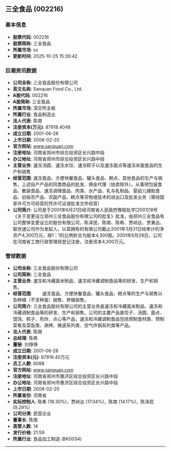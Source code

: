 ## 三全食品 (002216)

### 基本信息

- **股票代码**: 002216
- **股票简称**: 三全食品
- **所属市场**: sz
- **更新时间**: 2025-10-25 15:26:42

### 巨潮资讯数据

- **公司全称**: 三全食品股份有限公司
- **英文名称**: Sanquan Food Co., Ltd.
- **A股代码**: 002216
- **A股简称**: 三全食品
- **所属市场**: 深交所主板
- **所属行业**: 食品制造业
- **法人代表**: 陈南
- **注册资本(万元)**: 87918.4048
- **成立日期**: 2001-06-28
- **上市日期**: 2008-02-20
- **官方网站**: www.sanquan.com
- **注册地址**: 河南省郑州市综合投资区长兴路中段
- **办公地址**: 河南省郑州市综合投资区长兴路中段
- **主营业务**: 速冻汤圆、速冻水饺、速冻粽子以及速冻面点等速冻米面食品的生产和销售
- **经营范围**: 速冻食品、方便快餐食品、罐头食品、糕点、其他食品的生产与销售，上述自产产品的同类商品的批发、佣金代理（拍卖除外）。从事预包装食品、散装食品、速冻调理食品、肉类、水产品、乳与乳制品、婴幼儿辅助食品、初级农产品、农副产品、糕点等货物或技术的进出口及批发业务（需经国家许可方可经营的凭许可证或批准文件经营）
- **公司简介**: 公司是于2001年6月21日经河南省人民政府豫股批字[2001]18号《关于变更设立郑州三全食品股份有限公司的批复》批准，由郑州三全食品有公司整体变更设立的股份有限公司，陈泽民、陈南、陈希、贾岭达、贾勇达、联世通公司作为发起人，以其拥有的有限公司截止2001年3月31日经审计的净资产4,300万元，按1：1的比例折合为股本4,300股。2001年6月28日，公司在河南省工商行政管理局登记注册，注册资本4,300万元。

### 雪球数据

- **公司全称**: 三全食品股份有限公司
- **公司简称**: 三全食品
- **主营业务**: 速冻和冷藏面米制品、速冻和冷藏调制食品等的研发、生产和销售。
- **经营范围**: 　　速冻食品、方便快餐食品、罐头食品、糕点等的生产与销售以及种植（不含种苗）销售、养殖销售。
- **公司简介**: 三全食品股份有限公司的主营业务是速冻和冷藏面米制品、速冻和冷藏调制食品等的研发、生产和销售。公司的主要产品是饺子、汤圆、面点、馄饨、粽子、煎炸、点心等产品，速冻和冷藏调制食品包括预制食材类、预制菜肴及菜饭类、涮烤、微波系列类、空气炸锅系列类等产品。
- **法人代表**: 陈南
- **总经理**: 陈希
- **董秘**: 刘铮铮
- **成立日期**: 2001-06-28
- **注册资本(元)**: 87918.40万元
- **员工人数**: 6088
- **官方网站**: www.sanquan.com
- **注册地址**: 河南省郑州市惠济区综合投资区长兴路中段
- **办公地址**: 河南省郑州市惠济区综合投资区长兴路中段
- **上市日期**: 2008-02-20
- **所属省份**: 河南省
- **实际控制人**: 陈希 (18.30%)，贾岭达 (17.04%)，陈南 (14.17%)，陈泽民 (9.29%)
- **公司分类**: 民营企业
- **董事长**: 陈南
- **高管人数**: 14
- **发行价格**: 21.59
- **所属行业**: 食品加工制造 (BK0034)

---